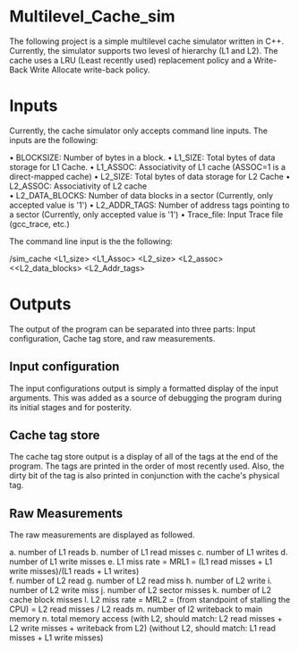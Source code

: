 # Multilevel_Cache_sim

The following project is a simple multilevel cache simulator written in C++. Currently, the simulator supports two levesl of hierarchy (L1 and L2). The cache uses a LRU (Least recently used) replacement policy and a Write-Back Write Allocate write-back policy.

# Inputs

Currently, the cache simulator only accepts command line inputs. The inputs are the following:

• BLOCKSIZE: Number of bytes in a block. 
• L1_SIZE: Total bytes of data storage for L1 Cache.
• L1_ASSOC: Associativity of L1 cache (ASSOC=1 is a direct-mapped cache) 
• L2_SIZE: Total bytes of data storage for L2 Cache 
• L2_ASSOC: Associativity of L2 cache  
• L2_DATA_BLOCKS: Number of data blocks in a sector (Currently, only accepted value is '1') 
• L2_ADDR_TAGS: Number of address tags pointing to a sector (Currently, only accepted value is '1')
• Trace_file: Input Trace file (gcc_trace, etc.) 
 
The command line input is the the following:

/sim_cache <Blocsize int> <L1_size> <L1_Assoc> <L2_size> <L2_assoc> <<L2_data_blocks> <L2_Addr_tags> <Tracefile>
  
  # Outputs
  
  The output of the program can be separated into three parts:  Input configuration, Cache tag store, and raw measurements.
  
  ## Input configuration
  
  The input configurations output is simply a formatted display of the input arguments. This was added as a source of debugging the program during its initial stages and for posterity.
  
  ## Cache tag store
  
  The cache tag store output is a display of all of the tags at the end of the program. The tags are printed in the order of most recently used. Also, the dirty bit of the tag is also printed in conjunction with the cache's physical tag.
  
  ## Raw Measurements
  
  The raw measurements are displayed as followed.
  
  a. number of L1 reads
  b. number of L1 read misses 
  c. number of L1 writes
  d. number of L1 write misses 
  e. L1 miss rate = MRL1 = (L1 read misses + L1 write misses)/(L1 reads + L1 writes)  
  f. number of L2 read
  g. number of L2 read miss h. number of L2 write 
  i. number of L2 write miss 
  j. number of L2 sector misses 
  k. number of L2 cache block misses 
  l. L2 miss rate = MRL2 = (from standpoint of stalling the CPU) = L2 read misses / L2 reads
  m. number of l2 writeback to main memory
  n. total memory access (with L2, should match: L2 read misses + L2 write misses + writeback from L2) (without L2, should match: L1 read misses + L1 write misses) 
 
